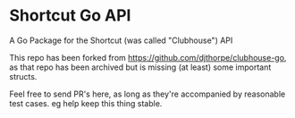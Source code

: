# Shortcut Go API
A Go Package for the Shortcut (was called "Clubhouse") API

This repo has been forked from https://github.com/djthorpe/clubhouse-go, as that repo has been archived but is
missing (at least) some important structs.

Feel free to send PR's here, as long as they're accompanied by reasonable test cases.  eg help keep this thing stable.
